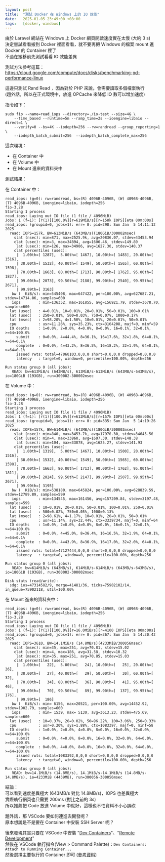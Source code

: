 ```yaml
---
layout: post
title:  "測試 Docker 在 Windows 上的 IO 效能"
date:   2025-01-05 23:49:00 +08:00
tags:   [docker, windows]
---
```


由於 Laravel 網站在 Windows 上 Docker 網頁開啟速度實在太慢 (大約 3 s)  
決定嘗試看看搬到 Docker 裡面看看，就不要再把 Windows 的檔案 mount 進 Docker 的 Container 裡了  
不過在搬移前先測試看看 IO 效能差異

<!--more-->

測試方法參考這篇：<a href="https://cloud.google.com/compute/docs/disks/benchmarking-pd-performance-linux" target="_blank" rel="noopener">https://cloud.google.com/compute/docs/disks/benchmarking-pd-performance-linux</a>

這邊只測試 Rand Read ，因為對於 PHP 來說，會需要讀取多個檔案執行  
(題外話，所以在正式環境中，放進 OPCache 來降低 IO 數可以增加速度)

指令如下：
```
sudo fio --name=read_iops --directory=./io-test --size=4G \
    --time_based --runtime=5m --ramp_time=2s --ioengine=libaio --direct=1 \
    --verify=0 --bs=4K --iodepth=256 --rw=randread --group_reporting=1 \
    --iodepth_batch_submit=256  --iodepth_batch_complete_max=256
```

這次環境：
- 在 Container 中
- 在 Volume 中
- 在 Mount 進來的資料夾中

測試結果：

在 Container 中：
```
read_iops: (g=0): rw=randread, bs=(R) 4096B-4096B, (W) 4096B-4096B, (T) 4096B-4096B, ioengine=libaio, iodepth=256
fio-3.28
Starting 1 process
read_iops: Laying out IO file (1 file / 4096MiB)
Jobs: 1 (f=1): [r(1)][100.0%][r=619MiB/s][r=158k IOPS][eta 00m:00s]
read_iops: (groupid=0, jobs=1): err= 0: pid=290: Sun Jan  5 14:11:12 2025
  read: IOPS=157k, BW=613MiB/s (643MB/s)(180GiB/300002msec)
    slat (nsec): min=871, max=2525.9k, avg=20836.07, stdev=43453.94
    clat (usec): min=3, max=34894, avg=1606.46, stdev=149.80
     lat (usec): min=126, max=34906, avg=1627.30, stdev=140.37
    clat percentiles (usec):
     |  1.00th=[ 1287],  5.00th=[ 1467], 10.00th=[ 1483], 20.00th=[ 1516],
     | 30.00th=[ 1532], 40.00th=[ 1549], 50.00th=[ 1565], 60.00th=[ 1598],
     | 70.00th=[ 1663], 80.00th=[ 1713], 90.00th=[ 1762], 95.00th=[ 1827],
     | 99.00th=[ 2073], 99.50th=[ 2180], 99.90th=[ 2540], 99.95th=[ 2671],
     | 99.99th=[ 3163]
   bw (  KiB/s): min=545408, max=647422, per=100.00%, avg=627687.21, stdev=14714.86, samples=600
   iops        : min=136352, max=161855, avg=156921.79, stdev=3678.70, samples=600
  lat (usec)   : 4=0.01%, 10=0.01%, 20=0.01%, 50=0.01%, 100=0.01%
  lat (usec)   : 250=0.01%, 500=0.03%, 750=0.07%, 1000=0.17%
  lat (msec)   : 2=98.20%, 4=1.50%, 10=0.01%, 20=0.01%, 50=0.01%
  cpu          : usr=11.26%, sys=35.23%, ctx=3164208, majf=0, minf=59
  IO depths    : 1=0.0%, 2=0.0%, 4=0.0%, 8=0.0%, 16=0.1%, 32=0.1%, >=64=100.0%
     submit    : 0=0.0%, 4=44.4%, 8=36.1%, 16=17.6%, 32=1.8%, 64=0.1%, >=64=0.1%
     complete  : 0=0.0%, 4=43.2%, 8=36.5%, 16=18.2%, 32=1.9%, 64=0.1%, >=64=0.1%
     issued rwts: total=47060103,0,0,0 short=0,0,0,0 dropped=0,0,0,0
     latency   : target=0, window=0, percentile=100.00%, depth=256

Run status group 0 (all jobs):
   READ: bw=613MiB/s (643MB/s), 613MiB/s-613MiB/s (643MB/s-643MB/s), io=180GiB (193GB), run=300002-300002msec
```

在 Volume 中：
```
read_iops: (g=0): rw=randread, bs=(R) 4096B-4096B, (W) 4096B-4096B, (T) 4096B-4096B, ioengine=libaio, iodepth=256
fio-3.28
Starting 1 process
read_iops: Laying out IO file (1 file / 4096MiB)
Jobs: 1 (f=1): [r(1)][100.0%][r=612MiB/s][r=157k IOPS][eta 00m:00s]
read_iops: (groupid=0, jobs=1): err= 0: pid=335: Sun Jan  5 14:19:26 2025
  read: IOPS=157k, BW=614MiB/s (643MB/s)(180GiB/300002msec)
    slat (nsec): min=840, max=3453.7k, avg=17970.30, stdev=34645.50
    clat (usec): min=4, max=33860, avg=1607.30, stdev=148.38
     lat (usec): min=104, max=33878, avg=1625.27, stdev=141.93
    clat percentiles (usec):
     |  1.00th=[ 1319],  5.00th=[ 1467], 10.00th=[ 1500], 20.00th=[ 1516],
     | 30.00th=[ 1532], 40.00th=[ 1549], 50.00th=[ 1565], 60.00th=[ 1598],
     | 70.00th=[ 1663], 80.00th=[ 1713], 90.00th=[ 1762], 95.00th=[ 1811],
     | 99.00th=[ 2024], 99.50th=[ 2147], 99.90th=[ 2507], 99.95th=[ 2671],
     | 99.99th=[ 3195]
   bw (  KiB/s): min=538180, max=645824, per=100.00%, avg=628839.59, stdev=12789.89, samples=599
   iops        : min=134545, max=161456, avg=157209.84, stdev=3197.48, samples=599
  lat (usec)   : 10=0.01%, 20=0.01%, 50=0.01%, 100=0.01%, 250=0.01%
  lat (usec)   : 500=0.02%, 750=0.05%, 1000=0.13%
  lat (msec)   : 2=98.61%, 4=1.17%, 10=0.01%, 20=0.01%, 50=0.01%
  cpu          : usr=11.14%, sys=32.44%, ctx=3339734, majf=0, minf=64
  IO depths    : 1=0.0%, 2=0.0%, 4=0.0%, 8=0.0%, 16=0.1%, 32=0.1%, >=64=100.0%
     submit    : 0=0.0%, 4=45.0%, 8=36.4%, 16=16.5%, 32=1.9%, 64=0.1%, >=64=0.1%
     complete  : 0=0.0%, 4=43.9%, 8=36.9%, 16=17.0%, 32=2.0%, 64=0.1%, >=64=0.1%
     issued rwts: total=47127444,0,0,0 short=0,0,0,0 dropped=0,0,0,0
     latency   : target=0, window=0, percentile=100.00%, depth=256

Run status group 0 (all jobs):
   READ: bw=614MiB/s (643MB/s), 614MiB/s-614MiB/s (643MB/s-643MB/s), io=180GiB (193GB), run=300002-300002msec

Disk stats (read/write):
  sdg: ios=47314582/9, merge=41481/36, ticks=75902102/14, in_queue=75902118, util=100.00%
```

在 Mount 進來的資料夾中：
```
read_iops: (g=0): rw=randread, bs=(R) 4096B-4096B, (W) 4096B-4096B, (T) 4096B-4096B, ioengine=libaio, iodepth=256
fio-3.28
Starting 1 process
read_iops: Laying out IO file (1 file / 4096MiB)
Jobs: 1 (f=1): [r(1)][100.0%][r=16.0MiB/s][r=4100 IOPS][eta 00m:00s]
read_iops: (groupid=0, jobs=1): err= 0: pid=367: Sun Jan  5 14:30:42 2025
  read: IOPS=3610, BW=14.1MiB/s (14.8MB/s)(4233MiB/300056msec)
    slat (msec): min=35, max=251, avg=70.81, stdev=15.02
    clat (usec): min=4, max=186, avg=31.58, stdev=10.32
     lat (msec): min=35, max=251, avg=70.85, stdev=15.03
    clat percentiles (usec):
     |  1.00th=[   22],  5.00th=[   24], 10.00th=[   25], 20.00th=[   26],
     | 30.00th=[   27], 40.00th=[   29], 50.00th=[   30], 60.00th=[   32],
     | 70.00th=[   34], 80.00th=[   36], 90.00th=[   41], 95.00th=[   46],
     | 99.00th=[   70], 99.50th=[   89], 99.90th=[  137], 99.95th=[  176],
     | 99.99th=[  186]
   bw (  KiB/s): min= 6156, max=20521, per=100.00%, avg=14452.92, stdev=1902.79, samples=600
   iops        : min= 1539, max= 5130, avg=3613.23, stdev=475.69, samples=600
  lat (usec)   : 10=0.37%, 20=0.02%, 50=96.22%, 100=3.06%, 250=0.33%
  cpu          : usr=0.20%, sys=1.88%, ctx=1083397, majf=0, minf=58
  IO depths    : 1=0.0%, 2=0.0%, 4=0.0%, 8=0.0%, 16=0.0%, 32=0.0%, >=64=100.0%
     submit    : 0=0.0%, 4=0.0%, 8=0.0%, 16=0.0%, 32=0.0%, 64=0.0%, >=64=100.0%
     complete  : 0=0.0%, 4=0.0%, 8=0.0%, 16=0.0%, 32=0.0%, 64=0.0%, >=64=100.0%
     issued rwts: total=1083392,0,0,0 short=0,0,0,0 dropped=0,0,0,0
     latency   : target=0, window=0, percentile=100.00%, depth=256

Run status group 0 (all jobs):
   READ: bw=14.1MiB/s (14.8MB/s), 14.1MiB/s-14.1MiB/s (14.8MB/s-14.8MB/s), io=4233MiB (4439MB), run=300056-300056msec
```

結論：  
可以看到速度差異極大 (643MB/s 對比 14.8MB/s)，IOPS 也差異極大  
實際執行網頁也只需要 200ms (對比之前的 3s)  
所以推薦把 Code 放進 Volume 中就好，這樣也不怕資料不小心誤砍

題外話，那 VSCode 要如何連進去開發呢？  
原本想說是不是要在 Container 中安裝 SSH Server 呢？

後來發現其實只要在 VSCode 中安裝 "<a href="https://marketplace.visualstudio.com/items?itemName=ms-vscode-remote.remote-containers" target="_blank" rel="noopener">Dev Containers</a>"、"<a href="https://marketplace.visualstudio.com/items?itemName=ms-vscode-remote.vscode-remote-extensionpack" target="_blank" rel="noopener">Remote Development</a>"  
然後在 VSCode 執行指令(View > Command Palette)：`Dev Containers: Attach to Running Container...`  
然後選擇主要執行的 Container 即可 (<a href="https://code.visualstudio.com/docs/devcontainers/attach-container" target="_blank" rel="noopener">參考資料</a>)

